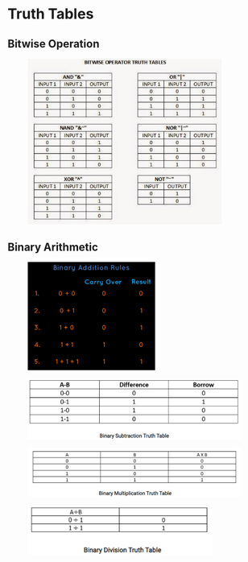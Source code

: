 # Truth Tables

## **Bitwise Operation**

<figure><img src="../../../../.gitbook/assets/image (37).png" alt="" width="385"><figcaption></figcaption></figure>

## Binary Arithmetic

<figure><img src="../../../../.gitbook/assets/image (469).png" alt="" width="253"><figcaption></figcaption></figure>

<div><figure><img src="../../../../.gitbook/assets/image (470).png" alt="" width="539"><figcaption></figcaption></figure> <figure><img src="../../../../.gitbook/assets/image (471).png" alt=""><figcaption></figcaption></figure></div>

<figure><img src="../../../../.gitbook/assets/image (472).png" alt="" width="368"><figcaption></figcaption></figure>
